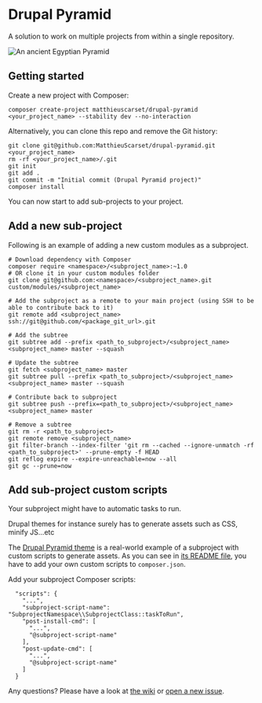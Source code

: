 # Drupal Pyramid

A solution to work on multiple projects from within a single repository.

![An ancient Egyptian Pyramid](http://www.eloquentpeasant.com/wp-content/uploads/2014/11/GizaGoogle.jpg)


## Getting started

Create a new project with Composer:
```
composer create-project matthieuscarset/drupal-pyramid <your_project_name> --stability dev --no-interaction
```

Alternatively, you can clone this repo and remove the Git history:
```
git clone git@github.com:MatthieuScarset/drupal-pyramid.git <your_project_name>
rm -rf <your_project_name>/.git
git init
git add .
git commit -m "Initial commit (Drupal Pyramid project)"
composer install
```

You can now start to add sub-projects to your project.


## Add a new sub-project

Following is an example of adding a new custom modules as a subproject.

```
# Download dependency with Composer
composer require <namespace>/<subproject_name>:~1.0
# OR clone it in your custom modules folder
git clone git@github.com:<namespace>/<subproject_name>.git custom/modules/<subproject_name>

# Add the subproject as a remote to your main project (using SSH to be able to contribute back to it)
git remote add <subproject_name> ssh://git@github.com/<package_git_url>.git

# Add the subtree
git subtree add --prefix <path_to_subproject>/<subproject_name> <subproject_name> master --squash

# Update the subtree
git fetch <subproject_name> master
git subtree pull --prefix <path_to_subproject>/<subproject_name> <subproject_name> master --squash

# Contribute back to subproject
git subtree push --prefix=<path_to_subproject>/<subproject_name> <subproject_name> master

# Remove a subtree
git rm -r <path_to_subproject>
git remote remove <subproject_name> 
git filter-branch --index-filter 'git rm --cached --ignore-unmatch -rf <path_to_subproject>' --prune-empty -f HEAD
git reflog expire --expire-unreachable=now --all
git gc --prune=now
```

## Add sub-project custom scripts

Your subproject might have to automatic tasks to run. 

Drupal themes for instance surely has to generate assets such as CSS, minify JS...etc

The [Drupal Pyramid theme](https://github.com/MatthieuScarset/drupal_pyramid_theme) is a real-world example of a subproject with custom scripts to generate assets. As you can see in [its README file](https://github.com/MatthieuScarset/drupal_pyramid_theme#getting-started), you have to add your own custom scripts to `composer.json`. 

Add your subproject Composer scripts: 
```
  "scripts": {
    "...",
    "subproject-script-name": "SubprojectNamespace\\SubprojectClass::taskToRun",
    "post-install-cmd": [
      "...",
      "@subproject-script-name"
    ],
    "post-update-cmd": [
      "...",
      "@subproject-script-name"
    ]
  }
```

Any questions? Please have a look at [the wiki](https://github.com/MatthieuScarset/drupal-pyramid/wiki) or [open a new issue](https://github.com/MatthieuScarset/drupal-pyramid/issues).
